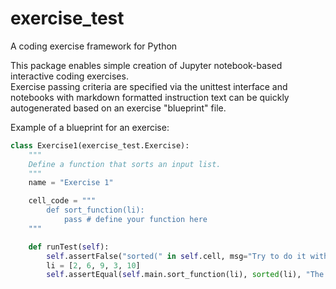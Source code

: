 # exercise_test
A coding exercise framework for Python

This package enables simple creation of Jupyter notebook-based interactive coding exercises.<br>
Exercise passing criteria are specified via the unittest interface and notebooks with markdown formatted instruction text
can be quickly autogenerated based on an exercise "blueprint" file.

Example of a blueprint for an exercise:

``` python
class Exercise1(exercise_test.Exercise):
    """
    Define a function that sorts an input list.
    """
    name = "Exercise 1"

    cell_code = """
        def sort_function(li):
            pass # define your function here
    """

    def runTest(self):
        self.assertFalse("sorted(" in self.cell, msg="Try to do it without using 'sorted()'")
        li = [2, 6, 9, 3, 10]
        self.assertEqual(self.main.sort_function(li), sorted(li), "The list is not sorted.")
```

